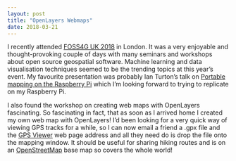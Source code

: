 ```yaml
---
layout: post
title: "OpenLayers Webmaps"
date: 2018-03-21
---
```


I recently attended [FOSS4G UK 2018]( http://uk.osgeo.org/foss4guk2018/) in London. It was a very enjoyable and thought-provoking couple of days with many seminars and workshops about open source geospatial software. Machine learning and data visualisation techniques seemed to be the trending topics at this year’s event. My favourite presentation was probably Ian Turton’s talk on [Portable mapping on the Raspberry Pi](https://www.ianturton.com/talks/pirates/index.html#/step-1) which I’m looking forward to trying to replicate on my Raspberry Pi. 

I also found the workshop on creating web maps with OpenLayers fascinating. So fascinating in fact, that as soon as I arrived home I created my own web map with OpenLayers! I’d been looking for a very quick way of viewing GPS tracks for a while, so I can now email a friend a .gpx file and the [GPS Viewer]( http://www.ltclasper.net/gps%20traces%20viewer/) web page address and all they need do is drop the file onto the mapping window. It should be useful for sharing hiking routes and is on an [OpenStreetMap](https://www.openstreetmap.org/) base map so covers the whole world!

